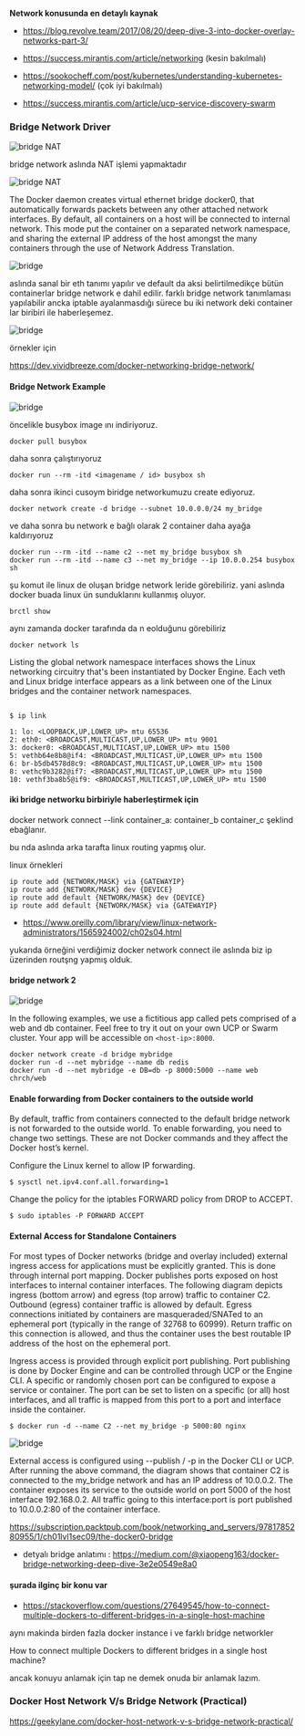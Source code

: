 **Network konusunda en detaylı kaynak**
- https://blog.revolve.team/2017/08/20/deep-dive-3-into-docker-overlay-networks-part-3/

 

- https://success.mirantis.com/article/networking (kesin bakılmalı)

- https://sookocheff.com/post/kubernetes/understanding-kubernetes-networking-model/ (çok iyi bakılmalı)

- https://success.mirantis.com/article/ucp-service-discovery-swarm



### Bridge Network Driver



![bridge NAT](files/dockernetwork.png)


bridge network aslında NAT işlemi yapmaktadır

![bridge NAT](files/bridge_diagram.png)

The Docker daemon creates virtual ethernet bridge docker0, that automatically forwards packets between any other attached network interfaces. By default, all containers on a host will be connected to internal network. This mode put the container on a separated network namespace, and sharing the external IP address of the host amongst the many containers through the use of Network Address Translation.



![bridge](files/bridge.png)

aslında sanal bir eth tanımı yapılır ve default da aksi belirtilmedikçe bütün containerlar bridge network e dahil edilir. farklı bridge network tanımlaması yapılabilir ancka iptable ayalanmasdığı sürece bu iki network deki container lar biribiri ile haberleşemez.

![bridge](files/bridgenetwork1.png)

örnekler için

https://dev.vividbreeze.com/docker-networking-bridge-network/


#### Bridge Network Example

![bridge](files/bridge2.png)

öncelikle busybox image ını indiriyoruz.

```
docker pull busybox
```
daha sonra çalıştırıyoruz

```
docker run --rm -itd <imagename / id> busybox sh
```

daha sonra ikinci cusoym biridge networkumuzu create ediyoruz.
```
docker network create -d bridge --subnet 10.0.0.0/24 my_bridge
```


ve daha sonra bu network e bağlı olarak 2 container daha ayağa kaldırıyoruz

```
docker run --rm -itd --name c2 --net my_bridge busybox sh
docker run --rm -itd --name c3 --net my_bridge --ip 10.0.0.254 busybox sh
```

şu komut ile linux de oluşan bridge network leride görebiliriz. yani aslında docker buada linux ün sunduklarını kullanmış oluyor.

```
brctl show
```

aynı zamanda docker tarafında da n eolduğunu görebiliriz

```
docker network ls
```

Listing the global network namespace interfaces shows the Linux networking circuitry that's been instantiated by Docker Engine. Each veth and Linux bridge interface appears as a link between one of the Linux bridges and the container network namespaces.

```

$ ip link

1: lo: <LOOPBACK,UP,LOWER_UP> mtu 65536
2: eth0: <BROADCAST,MULTICAST,UP,LOWER_UP> mtu 9001
3: docker0: <BROADCAST,MULTICAST,UP,LOWER_UP> mtu 1500
5: vethb64e8b8@if4: <BROADCAST,MULTICAST,UP,LOWER_UP> mtu 1500
6: br-b5db4578d8c9: <BROADCAST,MULTICAST,UP,LOWER_UP> mtu 1500
8: vethc9b3282@if7: <BROADCAST,MULTICAST,UP,LOWER_UP> mtu 1500
10: vethf3ba8b5@if9: <BROADCAST,MULTICAST,UP,LOWER_UP> mtu 1500

```


#### iki bridge networku birbiriyle haberleştirmek için 

docker network connect --link container_a: container_b container_c şeklind ebağlanır.

bu nda aslında arka tarafta linux routing yapmış olur.

linux örnekleri 
```
ip route add {NETWORK/MASK} via {GATEWAYIP}
ip route add {NETWORK/MASK} dev {DEVICE}
ip route add default {NETWORK/MASK} dev {DEVICE}
ip route add default {NETWORK/MASK} via {GATEWAYIP}
```

- https://www.oreilly.com/library/view/linux-network-administrators/1565924002/ch02s04.html


yukarıda örneğini verdiğimiz docker network connect ile aslında biz ip üzerinden routşng yapmış olduk.

#### bridge network 2

![bridge](files/bridgeornek.png)


In the following examples, we use a fictitious app called pets comprised of a web and db container. Feel free to try it out on your own UCP or Swarm cluster. Your app will be accessible on `<host-ip>:8000`.

```
docker network create -d bridge mybridge
docker run -d --net mybridge --name db redis 
docker run -d --net mybridge -e DB=db -p 8000:5000 --name web chrch/web

```


#### Enable forwarding from Docker containers to the outside world
By default, traffic from containers connected to the default bridge network is not forwarded to the outside world. To enable forwarding, you need to change two settings. These are not Docker commands and they affect the Docker host’s kernel.

Configure the Linux kernel to allow IP forwarding.

```
$ sysctl net.ipv4.conf.all.forwarding=1
```
Change the policy for the iptables FORWARD policy from DROP to ACCEPT.
```
$ sudo iptables -P FORWARD ACCEPT
```



#### External Access for Standalone Containers

For most types of Docker networks (bridge and overlay included) external ingress access for applications must be explicitly granted. This is done through internal port mapping. Docker publishes ports exposed on host interfaces to internal container interfaces. The following diagram depicts ingress (bottom arrow) and egress (top arrow) traffic to container C2. Outbound (egress) container traffic is allowed by default. Egress connections initiated by containers are masqueraded/SNATed to an ephemeral port (typically in the range of 32768 to 60999). Return traffic on this connection is allowed, and thus the container uses the best routable IP address of the host on the ephemeral port.

Ingress access is provided through explicit port publishing. Port publishing is done by Docker Engine and can be controlled through UCP or the Engine CLI. A specific or randomly chosen port can be configured to expose a service or container. The port can be set to listen on a specific (or all) host interfaces, and all traffic is mapped from this port to a port and interface inside the container.

```
$ docker run -d --name C2 --net my_bridge -p 5000:80 nginx
```

![bridge](files/nat.png)

External access is configured using --publish / -p in the Docker CLI or UCP. After running the above command, the diagram shows that container C2 is connected to the my_bridge network and has an IP address of 10.0.0.2. The container exposes its service to the outside world on port 5000 of the host interface 192.168.0.2. All traffic going to this interface:port is port published to 10.0.0.2:80 of the container interface.



https://subscription.packtpub.com/book/networking_and_servers/9781785280955/1/ch01lvl1sec09/the-docker0-bridge

- detyalı bridge anlatımı : https://medium.com/@xiaopeng163/docker-bridge-networking-deep-dive-3e2e0549e8a0


#### şurada ilginç bir konu var 

- https://stackoverflow.com/questions/27649545/how-to-connect-multiple-dockers-to-different-bridges-in-a-single-host-machine

aynı makinda birden fazla docker instance i ve farklı bridge networkler 

How to connect multiple Dockers to different bridges in a single host machine?

ancak konuyu anlamak için tap ne demek onuda bir anlamak  lazım.



### Docker Host Network V/s Bridge Network (Practical)

https://geekylane.com/docker-host-network-v-s-bridge-network-practical/

